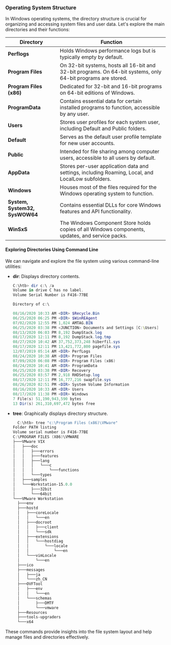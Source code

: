 ### Operating System Structure

In Windows operating systems, the directory structure is crucial for organizing and accessing system files and user data. Let's explore the main directories and their functions:

| Directory                      | Function                                                                                                     |
| ------------------------------ | ------------------------------------------------------------------------------------------------------------ |
| **Perflogs**                   | Holds Windows performance logs but is typically empty by default.                                            |
| **Program Files**              | On 32-bit systems, hosts all 16-bit and 32-bit programs. On 64-bit systems, only 64-bit programs are stored. |
| **Program Files (x86)**        | Dedicated for 32-bit and 16-bit programs on 64-bit editions of Windows.                                      |
| **ProgramData**                | Contains essential data for certain installed programs to function, accessible by any user.                  |
| **Users**                      | Stores user profiles for each system user, including Default and Public folders.                             |
| **Default**                    | Serves as the default user profile template for new user accounts.                                           |
| **Public**                     | Intended for file sharing among computer users, accessible to all users by default.                          |
| **AppData**                    | Stores per-user application data and settings, including Roaming, Local, and LocalLow subfolders.            |
| **Windows**                    | Houses most of the files required for the Windows operating system to function.                              |
| **System, System32, SysWOW64** | Contains essential DLLs for core Windows features and API functionality.                                     |
| **WinSxS**                     | The Windows Component Store holds copies of all Windows components, updates, and service packs.              |

#### Exploring Directories Using Command Line

We can navigate and explore the file system using various command-line utilities:

- **dir**: Displays directory contents.

  ```ps1
  C:\htb> dir c:\ /a
  Volume in drive C has no label.
  Volume Serial Number is F416-77BE

  Directory of c:\

  08/16/2020 10:33 AM <DIR> $Recycle.Bin
  06/25/2020 06:25 PM <DIR> $WinREAgent
  07/02/2020 12:55 PM 1,024 AMTAG.BIN
  06/25/2020 03:38 PM <JUNCTION> Documents and Settings [C:\Users]
  08/13/2020 06:03 PM 8,192 DumpStack.log
  08/17/2020 12:11 PM 8,192 DumpStack.log.tmp
  08/27/2020 10:42 AM 37,752,373,248 hiberfil.sys
  08/17/2020 12:11 PM 13,421,772,800 pagefile.sys
  12/07/2019 05:14 AM <DIR> PerfLogs
  08/24/2020 10:38 AM <DIR> Program Files
  07/09/2020 06:08 PM <DIR> Program Files (x86)
  08/24/2020 10:41 AM <DIR> ProgramData
  06/25/2020 03:38 PM <DIR> Recovery
  06/25/2020 03:57 PM 2,918 RHDSetup.log
  08/17/2020 12:11 PM 16,777,216 swapfile.sys
  08/26/2020 02:51 PM <DIR> System Volume Information
  08/16/2020 10:33 AM <DIR> Users
  08/17/2020 11:38 PM <DIR> Windows
  7 File(s) 51,190,943,590 bytes
  13 Dir(s) 261,310,697,472 bytes free
  ```

- **tree**: Graphically displays directory structure.
  ```ps1
    C:\htb> tree "c:\Program Files (x86)\VMware"
  Folder PATH listing
  Volume serial number is F416-77BE
  C:\PROGRAM FILES (X86)\VMWARE
  ├───VMware VIX
  │   ├───doc
  │   │   ├───errors
  │   │   ├───features
  │   │   ├───lang
  │   │   │   └───c
  │   │   │       └───functions
  │   │   └───types
  │   ├───samples
  │   └───Workstation-15.0.0
  │       ├───32bit
  │       └───64bit
  └───VMware Workstation
    ├───env
    ├───hostd
    │   ├───coreLocale
    │   │   └───en
    │   ├───docroot
    │   │   ├───client
    │   │   └───sdk
    │   ├───extensions
    │   │   └───hostdiag
    │   │       └───locale
    │   │           └───en
    │   └───vimLocale
    │       └───en
    ├───ico
    ├───messages
    │   ├───ja
    │   └───zh_CN
    ├───OVFTool
    │   ├───env
    │   │   └───en
    │   └───schemas
    │       ├───DMTF
    │       └───vmware
    ├───Resources
    ├───tools-upgraders
    └───x64
  ```

These commands provide insights into the file system layout and help manage files and directories effectively.
